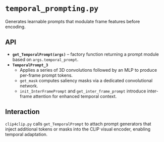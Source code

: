 # `temporal_prompting.py`

Generates learnable prompts that modulate frame features before encoding.

## API

- **`get_TemporalPrompt(args)`** – factory function returning a prompt module based on `args.temporal_prompt`.
- **`TemporalPrompt_3`**
  - Applies a series of 3D convolutions followed by an MLP to produce per-frame prompt tokens.
  - `get_mask` computes saliency masks via a dedicated convolutional network.
  - `init_InterFramePrompt` and `get_inter_frame_prompt` introduce inter-frame attention for enhanced temporal context.

## Interaction

`clip4clip.py` calls `get_TemporalPrompt` to attach prompt generators that inject additional tokens or masks into the CLIP visual encoder, enabling temporal adaptation.
